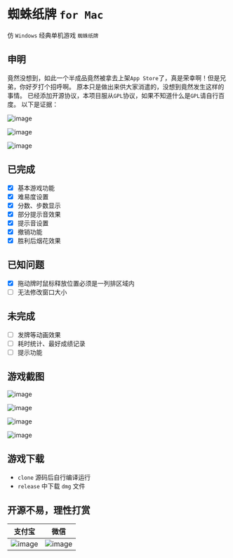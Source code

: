 # 蜘蛛纸牌 `for Mac`

仿 `Windows` 经典单机游戏 `蜘蛛纸牌`

## 申明

竟然没想到，如此一个半成品竟然被拿去上架`App Store`了，真是荣幸啊！但是兄弟，你好歹打个招呼啊。
原本只是做出来供大家消遣的，没想到竟然发生这样的事情。
已经添加开源协议，本项目服从`GPL`协议，如果不知道什么是`GPL`请自行百度。
以下是证据：

![image](./images/shot_copy_1.jpg)

![image](./images/shot_copy_2.jpg)

![image](./images/shot_copy_3.jpg)


## 已完成

- [x] 基本游戏功能
- [x] 难易度设置
- [x] 分数、步数显示
- [x] 部分提示音效果
- [x] 提示音设置
- [x] 撤销功能
- [x] 胜利后烟花效果

## 已知问题

- [x] 拖动牌时鼠标释放位置必须是一列排区域内
- [ ] 无法修改窗口大小

## 未完成
- [ ] 发牌等动画效果
- [ ] 耗时统计、最好成绩记录
- [ ] 提示功能

## 游戏截图

![image](./images/shot_1.jpg)

![image](./images/shot_2.jpg)

![image](./images/shot_3.jpg)

![image](./images/shot_4.jpg)

## 游戏下载

* `clone` 源码后自行编译运行
* `release` 中下载 `dmg` 文件


## 开源不易，理性打赏

支付宝 | 微信
---|---
![image](./images/zhifubao.jpg) | ![image](./images/weixin.jpg)



